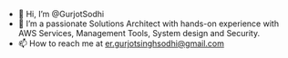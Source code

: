 - 👋 Hi, I’m @GurjotSodhi
- 👀 I’m a passionate Solutions Architect with hands-on experience with AWS Services, Management Tools, System design and Security.
- 📫 How to reach me at er.gurjotsinghsodhi@gmail.com

<!---
GurjotSodhi/GurjotSodhi is a ✨ special ✨ repository because its `README.md` (this file) appears on your GitHub profile.
You can click the Preview link to take a look at your changes.
--->
